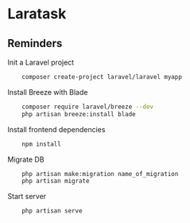 # Laratask

## Reminders

Init a Laravel project
```bash
    composer create-project laravel/laravel myapp
```

Install Breeze with Blade
```bash
    composer require laravel/breeze --dev
    php artisan breeze:install blade
```

Install frontend dependencies
```bash
    npm install
```

Migrate DB
```bash
    php artisan make:migration name_of_migration
    php artisan migrate
```

Start server
```bash
    php artisan serve
```